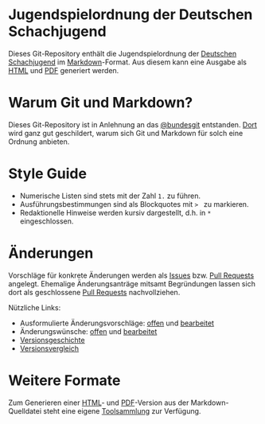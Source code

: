 # Jugendspielordnung der Deutschen Schachjugend

Dieses Git-Repository enthält die Jugendspielordnung der [Deutschen Schachjugend](http://deutsche-schachjugend.de) im [Markdown](http://daringfireball.net/projects/markdown/syntax)-Format. Aus diesem kann eine Ausgabe als [HTML](http://schachjugend.github.io/Jugendspielordnung/Spielordnung.html) und [PDF](http://schachjugend.github.io/Jugendspielordnung/Spielordnung.pdf) generiert werden.

# Warum Git und Markdown?

Dieses Git-Repository ist in Anlehnung an das [@bundesgit](https://github.com/bundestag/gesetze) entstanden. [Dort](https://github.com/bundestag/gesetze#warum-git) wird ganz gut geschildert, warum sich Git und Markdown für solch eine Ordnung anbieten.

# Style Guide

* Numerische Listen sind stets mit der Zahl `1.` zu führen.
* Ausführungsbestimmungen sind als Blockquotes mit `> ` zu markieren.
* Redaktionelle Hinweise werden kursiv dargestellt, d.h. in `*` eingeschlossen.

# Änderungen

Vorschläge für konkrete Änderungen werden als [Issues](https://github.com/Schachjugend/Jugendspielordnung/issues) bzw. [Pull Requests](https://github.com/Schachjugend/Jugendspielordnung/pulls) angelegt. Ehemalige Änderungsanträge mitsamt Begründungen lassen sich dort als geschlossene [Pull Requests](https://github.com/Schachjugend/Jugendspielordnung/pulls?state=closed) nachvollziehen.

Nützliche Links:

* Ausformulierte Änderungsvorschläge: [offen](https://github.com/Schachjugend/Jugendspielordnung/pulls?state=open) und [bearbeitet](https://github.com/Schachjugend/Jugendspielordnung/pulls?state=closed)
* Änderungswünsche: [offen](https://github.com/Schachjugend/Jugendspielordnung/issues?state=open) und [bearbeitet](https://github.com/Schachjugend/Jugendspielordnung/issues?state=closed)
* [Versionsgeschichte](https://github.com/Schachjugend/Jugendspielordnung/commits/master/Jugendspielordnung.md)
* [Versionsvergleich](https://github.com/Schachjugend/Jugendspielordnung/compare)

# Weitere Formate

Zum Generieren einer [HTML](http://schachjugend.github.io/Jugendspielordnung/Spielordnung.html)- und [PDF](http://schachjugend.github.io/Jugendspielordnung/Spielordnung.pdf)-Version aus der Markdown-Quelldatei steht eine eigene [Toolsammlung](https://github.com/Schachjugend/Jugendspielordnung-Tools) zur Verfügung. 